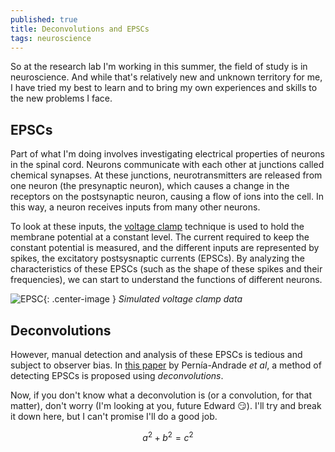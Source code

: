 ```yaml
---
published: true
title: Deconvolutions and EPSCs
tags: neuroscience
---
```


So at the research lab I'm working in this summer, the field of study is in neuroscience. And while that's relatively new and unknown territory for me, I have tried my best to learn and to bring my own experiences and skills to the new problems I face.

##  EPSCs

Part of what I'm doing involves investigating electrical properties of neurons in the spinal cord. Neurons communicate with each other at junctions called chemical synapses. At these junctions, neurotransmitters are released from one neuron (the presynaptic neuron), which causes a change in the receptors on the postsynaptic neuron, causing a flow of ions into the cell. In this way,  a neuron receives inputs from many other neurons.

To look at these inputs, the [voltage clamp](https://en.wikipedia.org/wiki/Voltage_clamp) technique is used to hold the membrane potential at a constant level. The current required to keep the constant potential is measured, and the different inputs are represented by spikes, the excitatory postsysnaptic currents (EPSCs). By analyzing the characteristics of these EPSCs (such as the shape of these spikes and their frequencies), we can start to understand the functions of different neurons.

![EPSC]({{site.url}}/public/epsc.png){: .center-image }
*Simulated voltage clamp data*

## Deconvolutions

However, manual detection and analysis of these EPSCs is tedious and subject to observer bias. In [this paper](http://www.cell.com/biophysj/fulltext/S0006-3495(12)00935-6) by Pernía-Andrade *et al*, a method of detecting EPSCs is proposed using *deconvolutions*.

Now, if you don't know what a deconvolution is (or a convolution, for that matter), don't worry (I'm looking at you, future Edward :smirk:). I'll try and break it down here, but I can't promise I'll do a good job.




$$a^2 + b^2 = c^2$$
